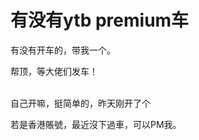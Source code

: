 # 有没有ytb premium车


有没有开车的，带我一个。

帮顶，等大佬们发车！<br />
<br />
<img src="static/image/smiley/default/lol.gif" smilieid="12" border="0" alt="" /><img src="static/image/smiley/default/lol.gif" smilieid="12" border="0" alt="" /><img src="static/image/smiley/default/lol.gif" smilieid="12" border="0" alt="" />

自己开嘛，挺简单的，昨天刚开了个

若是香港賬號，最近沒下過車，可以PM我。
